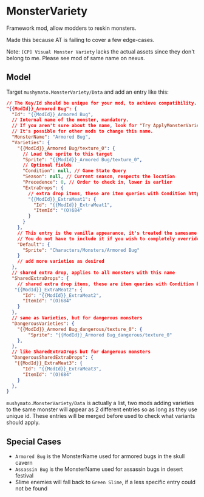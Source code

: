 # MonsterVariety

Framework mod, allow modders to reskin monsters.

Made this because AT is failing to cover a few edge-cases.

Note: `[CP] Visual Monster Variety` lacks the actual assets since they don't belong to me. Please see mod of same name on nexus.

## Model

Target `mushymato.MonsterVariety/Data` and add an entry like this:

```json
// The Key/Id should be unique for your mod, to achieve compatibility.
"{{ModId}}_Armored Bug": {
  "Id": "{{ModId}}_Armored Bug",
  // Internal name of the monster, mandatory.
  // If you aren't sure about the name, look for "Try ApplyMonsterVariety on <monster name>" in the trace logs.
  // It's possible for other mods to change this name.
  "MonsterName": "Armored Bug",
  "Varieties": {
    "{{ModId}}_Armored Bug/texture_0": {
      // Load the sprite to this target
      "Sprite": "{{ModId}}_Armored Bug/texture_0",
      // Optional fields
      "Condition": null, // Game State Query
      "Season": null, // Current season, respects the location
      "Precedence": 0, // Order to check in, lower is earlier
      "ExtraDrops": {
        // extra drop items, these are item queries with Condition https://stardewvalleywiki.com/Modding:Item_queries
        "{{ModId}}_ExtraMeat1": {
          "Id": "{{ModId}}_ExtraMeat1",
          "ItemId": "(O)684"
        }
      }
    },
    // This entry is the vanilla appearance, it's treated the samesame as any other variety.
    // You do not have to include it if you wish to completely override this monster's sprites.
    "Default": {
      "Sprite": "Characters/Monsters/Armored Bug"
    }
    // add more varieties as desired
  },
  // shared extra drop, applies to all monsters with this name
  "SharedExtraDrops": {
    // shared extra drop items, these are item queries with Condition https://stardewvalleywiki.com/Modding:Item_queries
   "{{ModId}}_ExtraMeat2": {
      "Id": "{{ModId}}_ExtraMeat2",
      "ItemId": "(O)684"
    }
  },
  // same as Varieties, but for dangerous monsters
  "DangerousVarieties": {
    "{{ModId}}_Armored Bug_dangerous/texture_0": {
        "Sprite": "{{ModId}}_Armored Bug_dangerous/texture_0"
    },
  },
  // like SharedExtraDrops but for dangerous monsters
  "DangerousSharedExtraDrops": {
   "{{ModId}}_ExtraMeat3": {
      "Id": "{{ModId}}_ExtraMeat3",
      "ItemId": "(O)684"
    }
  },
}
```

`mushymato.MonsterVariety/Data` is actually a list, two mods adding varieties to the same monster will appear as 2 different entries so as long as they use unique id. These entries will be merged before used to check what variants should apply.

## Special Cases

- `Armored Bug` is the MonsterName used for armored bugs in the skull cavern
- `Assassin Bug` is the MonsterName used for assassin bugs in desert festival
- Slime enemies will fall back to `Green Slime`, if a less specific entry could not be found
